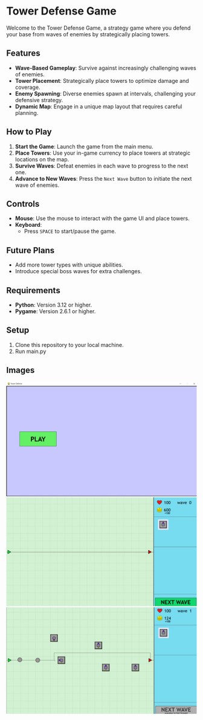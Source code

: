 # Tower Defense Game

Welcome to the Tower Defense Game, a strategy game where you defend your base from waves of enemies by strategically placing towers.

## Features

- **Wave-Based Gameplay**: Survive against increasingly challenging waves of enemies.
- **Tower Placement**: Strategically place towers to optimize damage and coverage.
- **Enemy Spawning**: Diverse enemies spawn at intervals, challenging your defensive strategy.
- **Dynamic Map**: Engage in a unique map layout that requires careful planning.

## How to Play

1. **Start the Game**: Launch the game from the main menu.
2. **Place Towers**: Use your in-game currency to place towers at strategic locations on the map.
3. **Survive Waves**: Defeat enemies in each wave to progress to the next one.
4. **Advance to New Waves**: Press the `Next Wave` button to initiate the next wave of enemies.

## Controls

- **Mouse**: Use the mouse to interact with the game UI and place towers.
- **Keyboard**: 
  - Press `SPACE` to start/pause the game.

## Future Plans

- Add more tower types with unique abilities.
- Introduce special boss waves for extra challenges.

## Requirements

- **Python**: Version 3.12 or higher.
- **Pygame**: Version 2.6.1 or higher.

## Setup

1. Clone this repository to your local machine.
2. Run main.py

## Images
![Alt text](TowerDefense/images/readme/1.jpg)
![Alt text](TowerDefense/images/readme/2.jpg)
![Alt text](TowerDefense/images/readme/3.jpg)


